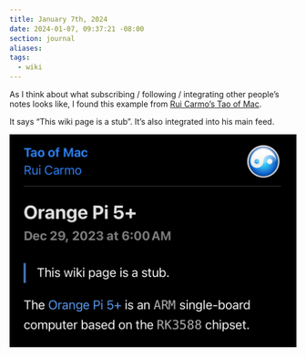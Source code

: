```yaml
---
title: January 7th, 2024
date: 2024-01-07, 09:37:21 -08:00
section: journal
aliases: 
tags:
  - wiki
---
```

As I think about what subscribing / following / integrating other people’s notes looks like, I found this example from [Rui Carmo’s Tao of Mac](https://taoofmac.com/space/hw/orange_pi_5_plus).

It says “This wiki page is a stub”. It’s also integrated into his main feed.

![Tao of Mac Screenshot wiki stub](/assets/screenshot_tao_of_mac_wiki_rss.jpeg)